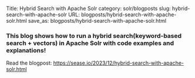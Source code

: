 Title: Hybrid Search with Apache Solr
category: solr/blogposts
slug: hybrid-search-with-apache-solr
URL: blogposts/hybrid-search-with-apache-solr.html
save_as: blogposts/hybrid-search-with-apache-solr.html

### This blog shows how to run a hybrid search(keyword-based search + vectors) in Apache Solr with code examples and explanations!

Read the blogpost: https://sease.io/2023/12/hybrid-search-with-apache-solr.html